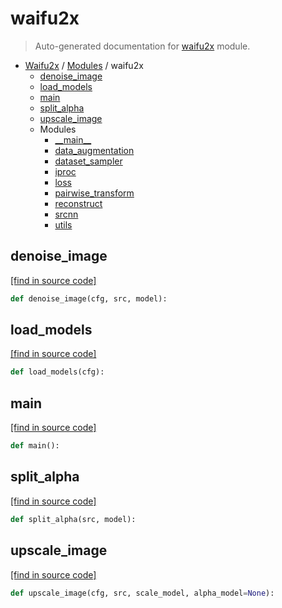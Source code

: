 # waifu2x

> Auto-generated documentation for [waifu2x](../../waifu2x/__init__.py) module.

- [Waifu2x](../README.md#waifu2x-index) / [Modules](../README.md#waifu2x-modules) / waifu2x
    - [denoise_image](#denoise_image)
    - [load_models](#load_models)
    - [main](#main)
    - [split_alpha](#split_alpha)
    - [upscale_image](#upscale_image)
    - Modules
        - [\_\_main\_\_](module.md#__main__)
        - [data_augmentation](data_augmentation.md#data_augmentation)
        - [dataset_sampler](dataset_sampler.md#dataset_sampler)
        - [iproc](iproc.md#iproc)
        - [loss](loss/index.md#loss)
        - [pairwise_transform](pairwise_transform.md#pairwise_transform)
        - [reconstruct](reconstruct.md#reconstruct)
        - [srcnn](srcnn.md#srcnn)
        - [utils](utils.md#utils)

## denoise_image

[[find in source code]](../../waifu2x/__init__.py#L15)

```python
def denoise_image(cfg, src, model):
```

## load_models

[[find in source code]](../../waifu2x/__init__.py#L74)

```python
def load_models(cfg):
```

## main

[[find in source code]](../../waifu2x/__init__.py#L117)

```python
def main():
```

## split_alpha

[[find in source code]](../../waifu2x/__init__.py#L60)

```python
def split_alpha(src, model):
```

## upscale_image

[[find in source code]](../../waifu2x/__init__.py#L30)

```python
def upscale_image(cfg, src, scale_model, alpha_model=None):
```
